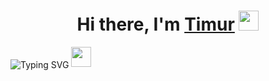 <h1 align="center">Hi there, I'm <a href="https://timur-jafarov.ru/" target="_blank">Timur</a>
<img src="https://github.com/blackcater/blackcater/raw/main/images/Hi.gif" height="32"/></h1>
<a align="center href="https://git.io/typing-svg"><img align="center" src="https://readme-typing-svg.demolab.com?font=Fira+Code&duration=2000&pause=2000&random=false&width=435&lines=%3Ch2%3EFrontend+Developer%3C%2Fh2%3E" alt="Typing SVG" /></a>
<img height="32" width="32" src="https://cdn.simpleicons.org/simpleicons" />
